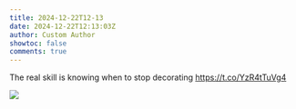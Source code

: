 ```yaml
---
title: 2024-12-22T12-13
date: 2024-12-22T12:13:03Z
author: Custom Author
showtoc: false
comments: true
---
```


The real skill is knowing when to stop decorating https://t.co/YzR4tTuVg4

![](https://pbs.twimg.com/media/GfZu_tJWoAAINyA.jpg)